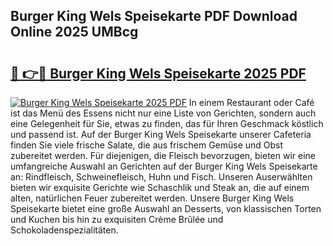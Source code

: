 ## Burger King Wels Speisekarte PDF Download Online 2025 UMBcg

# <h2><a href="http://gcan28o.nevu.top/?p=Burger+King+Wels+Speisekarte">🔗 👉🔴 Burger King Wels Speisekarte 2025 PDF</a></h2>

[![Burger King Wels Speisekarte 2025 PDF](https://i.imgur.com/dBaPXMq.png)](http://gcan28o.nevu.top/?p=Burger+King+Wels+Speisekarte)
In einem Restaurant oder Café ist das Menü des Essens nicht nur eine Liste von Gerichten, sondern auch eine Gelegenheit für Sie, etwas zu finden, das für Ihren Geschmack köstlich und passend ist. Auf der Burger King Wels Speisekarte unserer Cafeteria finden Sie viele frische Salate, die aus frischem Gemüse und Obst zubereitet werden. Für diejenigen, die Fleisch bevorzugen, bieten wir eine umfangreiche Auswahl an Gerichten auf der Burger King Wels Speisekarte an: Rindfleisch, Schweinefleisch, Huhn und Fisch. Unseren Auserwählten bieten wir exquisite Gerichte wie Schaschlik und Steak an, die auf einem alten, natürlichen Feuer zubereitet werden. Unsere Burger King Wels Speisekarte bietet eine große Auswahl an Desserts, von klassischen Torten und Kuchen bis hin zu exquisiten Crème Brûlée und Schokoladenspezialitäten.
